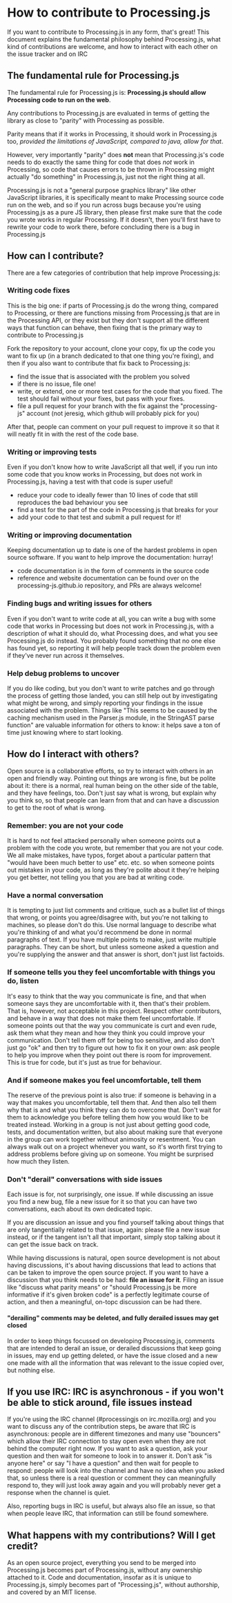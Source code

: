 # How to contribute to Processing.js

If you want to contribute to Processing.js in any form, that's great! This document explains the fundamental philosophy behind Processing.js, what kind of contributions are welcome, and how to interact with each other on the issue tracker and on IRC

## The fundamental rule for Processing.js

The fundamental rule for Processing.js is: **Processing.js should allow Processing code to run on the web**.

Any contributions to Processing.js are evaluated in terms of getting the library as close to "parity" with Processing as possible.

Parity means that if it works in Processing, it should work in Processing.js too, *provided the limitations of JavaScript, compared to java, allow for that*.

However, very importantly "parity" does **not** mean that Processing.js's code needs to do exactly the same thing for code that does *not* work in Processing, so code that causes errors to be thrown in Processing might actually "do something" in Processing.js, just not the right thing at all.

Processing.js is not a "general purpose graphics library" like other JavaScript libraries, it is specifically meant to make Processing source code run on the web, and so if you run across bugs because you're using Processing.js as a pure JS library, then please first make sure that the code you wrote works in regular Processing. If it doesn't, then you'll first have to rewrite your code to work there, before concluding there is a bug in Processing.js

## How can I contribute?    

There are a few categories of contribution that help improve Processing.js:

### Writing code fixes

This is the big one: if parts of Processing.js do the wrong thing, compared to Processing, or there are functions missing from Processing.js that are in the Processing API, or they exist but they don't support all the different ways that function can behave, then fixing that is the primary way to contribute to Processing.js

Fork the repository to your account, clone your copy, fix up the code you want to fix up (in a branch dedicated to that one thing you're fixing), and then if you also want to contribute that fix back to Processing.js:

- find the issue that is associated with the problem you solved
- if there is no issue, file one!
- write, or extend, one or more test cases for the code that you fixed. The test should fail without your fixes, but pass with your fixes.
- file a pull request for your branch with the fix against the "processing-js" account (not jeresig, which github will probably pick for you)

After that, people can comment on your pull request to improve it so that it will neatly fit in with the rest of the code base.

### Writing or improving tests

Even if you don't know how to write JavaScript all that well, if you run into some code that you know works in Processing, but does not work in Processing.js, having a test with that code is super useful!

- reduce your code to ideally fewer than 10 lines of code that still reproduces the bad behaviour you see
- find a test for the part of the code in Processing.js that breaks for your 
- add your code to that test and submit a pull request for it!

### Writing or improving documentation

Keeping documentation up to date is one of the hardest problems in open source software. If you want to help improve the documentation: hurray!

- code documentation is in the form of comments in the source code
- reference and website documentation can be found over on the processing-js.github.io repository, and PRs are always welcome!

### Finding bugs and writing issues for others

Even if you don't want to write code at all, you can write a bug with some code that works in Processing but does not work in Processing.js, with a description of what it should do, what Processing does, and what you see Processing.js do instead. You probably found something that no one else has found yet, so reporting it will help people track down the problem even if they've never run across it themselves.

### Help debug problems to uncover

If you do like coding, but you don't want to write patches and go through the process of getting those landed, you can still help out by investigating what might be wrong, and simply reporting your findings in the issue associated with the problem. Things like "This seems to be caused by the caching mechanism used in the Parser.js module, in the StringAST parse function" are valuable information for others to know: it helps save a ton of time just knowing where to start looking.

## How do I interact with others?

Open source is a collaborative efforts, so try to interact with others in an open and friendly way. Pointing out things are wrong is fine, but be polite about it: there is a normal, real human being on the other side of the table, and they have feelings, too. Don't just say what is wrong, but explain why you think so, so that people can learn from that and can have a discussion to get to the root of what is wrong.

### Remember: you are not your code

It is hard to not feel attacked personally when someone points out a problem with the code you wrote, but remember that you are not your code. We all make mistakes, have typos, forget about a particular pattern that "would have been much better to use" etc. etc. so when someone points out mistakes in your code, as long as they're polite about it they're helping you get better, not telling you that you are bad at writing code.

### Have a normal conversation

It is tempting to just list comments and critique, such as a bullet list of things that wrong, or points you agree/disagree with, but you're not talking to machines, so please don't do this. Use normal language to describe what you're thinking of and what you'd recommend be done in normal paragraphs of text. If you have multiple points to make, just write multiple paragraphs. They can be short, but unless someone asked a question and you're supplying the answer and that answer is short, don't just list factoids.

### If someone tells you they feel uncomfortable with things you do, listen

It's easy to think that the way you communicate is fine, and that when someone says they are uncomfortable with it, then that's their problem. That is, however, not acceptable in this project. Respect other contributors, and behave in a way that does not make them feel uncomfortable. If someone points out that the way you communicate is curt and even rude, ask them what they mean and how they think you could improve your communication. Don't tell them off for being too sensitive, and also don't just go "ok" and then try to figure out how to fix it on your own: ask people to help you improve when they point out there is room for improvement. This is true for code, but it's just as true for behaviour. 

### And if someone makes you feel uncomfortable, tell them

The reserve of the previous point is also true: if someone is behaving in a way that makes you uncomfortable, tell them that. And then also tell them why that is and what you think they can do to overcome that. Don't wait for them to acknowledge you before telling them how you would like to be treated instead. Working in a group is not just about getting good code, tests, and documentation written, but also about making sure that everyone in the group can work together without animosity or resentment. You can always walk out on a project whenever you want, so it's worth first trying to address problems before giving up on someone. You might be surprised how much they listen. 

### Don't "derail" conversations with side issues

Each issue is for, not surprisingly, one issue. If while discussing an issue you find a new bug, file a new issue for it so that you can have two conversations, each about its own dedicated topic.

If you are discussion an issue and you find yourself talking about things that are only tangentially related to that issue, again: please file a new issue instead, or if the tangent isn't all that important, simply stop talking about it can get the issue back on track.

While having discussions is natural, open source development is not about having discussions, it's about having discussions that lead to actions that can be taken to improve the open source project. If you want to have a discussion that you think needs to be had: **file an issue for it**. Filing an issue like "discuss what parity means" or "should Processing.js be more informative if it's given broken code" is a perfectly legitimate course of action, and then a meaningful, on-topc discussion can be had there.    

#### "derailing" comments may be deleted, and fully derailed issues may get closed

In order to keep things focussed on developing Processing.js, comments that are intended to derail an issue, or derailed discussions that keep going in issues, may end up getting deleted, or have the issue closed and a new one made with all the information that was relevant to the issue copied over, but nothing else.

## If you use IRC: IRC is asynchronous - if you won't be able to stick around, file issues instead

If you're using the IRC channel (#processingjs on irc.mozilla.org) and you want to discuss any of the contribution steps, be aware that IRC is asynchronous: people are in different timezones and many use "bouncers" which allow their IRC connection to stay open even when they are not behind the computer right now. If you want to ask a question, ask your question and then wait for someone to look in to answer it. Don't ask "is anyone here" or say "I have a question" and then wait for people to respond: people will look into the channel and have no idea when you asked that, so unless there is a real question or comment they can meaningfully respond to, they will just look away again and you will probably never get a response when the channel is quiet.

Also, reporting bugs in IRC is useful, but always also file an issue, so that when people leave IRC, that information can still be found somewhere.


## What happens with my contributions? Will I get credit?

As an open source project, everything you send to be merged into Processing.js becomes part of Processing.js, without any ownership attached to it. Code and documentation, insofar as it is unique to Processing.js, simply becomes part of "Processing.js", without authorship, and covered by an MIT license.

